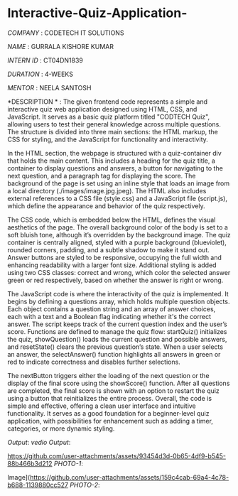 # Interactive-Quiz-Application-
*COMPANY* : CODETECH IT SOLUTIONS

*NAME* : GURRALA KISHORE KUMAR 

*INTERN ID* : CT04DN1839

*DURATION* : 4-WEEKS

*MENTOR* : NEELA SANTOSH

*DESCRIPTION * :
The given frontend code represents a simple and interactive quiz web application designed using HTML, CSS, and JavaScript. It serves as a basic quiz platform titled "CODTECH Quiz", allowing users to test their general knowledge across multiple questions. The structure is divided into three main sections: the HTML markup, the CSS for styling, and the JavaScript for functionality and interactivity.

In the HTML section, the webpage is structured with a quiz-container div that holds the main content. This includes a heading for the quiz title, a container to display questions and answers, a button for navigating to the next question, and a paragraph tag for displaying the score. The background of the page is set using an inline style that loads an image from a local directory (./images/image.jpg.jpeg). The HTML also includes external references to a CSS file (style.css) and a JavaScript file (script.js), which define the appearance and behavior of the quiz respectively.

The CSS code, which is embedded below the HTML, defines the visual aesthetics of the page. The overall background color of the body is set to a soft bluish tone, although it’s overridden by the background image. The quiz container is centrally aligned, styled with a purple background (blueviolet), rounded corners, padding, and a subtle shadow to make it stand out. Answer buttons are styled to be responsive, occupying the full width and enhancing readability with a larger font size. Additional styling is added using two CSS classes: correct and wrong, which color the selected answer green or red respectively, based on whether the answer is right or wrong.

The JavaScript code is where the interactivity of the quiz is implemented. It begins by defining a questions array, which holds multiple question objects. Each object contains a question string and an array of answer choices, each with a text and a Boolean flag indicating whether it's the correct answer. The script keeps track of the current question index and the user’s score. Functions are defined to manage the quiz flow: startQuiz() initializes the quiz, showQuestion() loads the current question and possible answers, and resetState() clears the previous question’s state. When a user selects an answer, the selectAnswer() function highlights all answers in green or red to indicate correctness and disables further selections.

The nextButton triggers either the loading of the next question or the display of the final score using the showScore() function. After all questions are completed, the final score is shown with an option to restart the quiz using a button that reinitializes the entire process. Overall, the code is simple and effective, offering a clean user interface and intuitive functionality. It serves as a good foundation for a beginner-level quiz application, with possibilities for enhancement such as adding a timer, categories, or more dynamic styling.


*Output*:
*vedio Output*:

https://github.com/user-attachments/assets/93454d3d-0b65-4df9-b545-88b466b3d212
*PHOTO-1*:

Image](https://github.com/user-attachments/assets/159c4cab-69a4-4c78-b688-1139880cc527
*PHOTO-2*:

